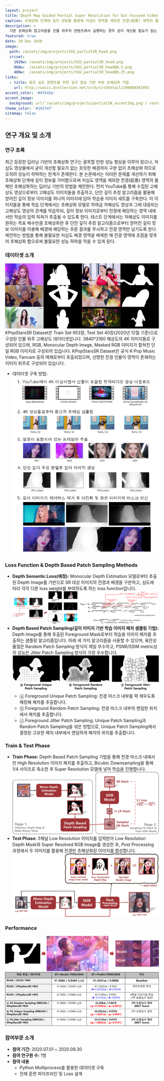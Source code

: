 ```yaml
---
layout: project
title: Depth Map Guided Partial Super Resolution for Out-focused Video (Masters Thesis)
caption: 초해상화 단계에 깊이 정보를 활용해 저심도 영역을 제외한 전경(前景) 영역의 물체만 초해상화하는 딥러닝 기반의 방법을 제안합니다. 
description: >
  기존 초해상화 알고리즘을 인물 위주의 컨텐츠에서 실행하는 경우 굳이 개선할 필요가 없는 흐릿한 배경까지 구분 없이 초해상화해 성능이 저하되고 불필요한 리소스가 낭비되는 문제가 있습니다. 본 연구에서는 깊이 정보를 이용해 중요한 인물 영역만 추출한 후 초해상화 알고리즘을 적용하는 부분 초해상화 방법론을 제안합니다.
featured: true
date: 20 Dec 2020
image: 
  path: /assets/img/projects/SSU_partialSR_head.png
  srcset: 
    1920w: /assets/img/projects/SSU_partialSR_head.png
    960w:  /assets/img/projects/SSU_partialSR_head@0,5.png
    480w:  /assets/img/projects/SSU_partialSR_head@0,25.png
links:
  - title: 얕은 심도 콘텐츠를 위한 깊이 정보 기반 부분 초해상화 기법
    url: http://oasis.dcollection.net/srch/srchDetail/200000361093
accent_color: '#4fb1ba'
accent_image: 
  background: url('/assets/img/projects/partialSR_accentImg.png') center/cover
theme_color: '#193747'
sitemap: false
---
```


## 연구 개요 및 소개
### 연구 초록
최근 등장한 딥러닝 기반의 초해상화 연구는 괄목할 만한 성능 향상을 이루어 왔으나, 저심도 영상물에서 굳이 개선할 필요가 없는 흐릿한 배경까지 구분 없이 초해상화 하므로 오히려 성능이 하락하는 한계가 존재한다. 본 논문에서는 이러한 문제를 개선하기 위해 초해상화 단계에 깊이 정보를 가미함으로써 저심도 영역을 제외한 전경(前景) 영역의 물체만 초해상화하는 딥러닝 기반의 방법을 제안한다. 먼저 YouTube를 통해 수집된 고해상도 영상으로부터 고해상도 이미지들을 추출하고, 단안 깊이 추정 알고리즘을 활용해 얻어진 깊이 정보 이미지를 하나의 이미지에 담아 학습용 이미지 세트를 구축한다. 이 이미지들을 통해 학습 단계에서는 초해상화 모델로 하여금 저해상도 영상과 그에 대응되는 고해상도 영상의 관계를 학습하되, 깊이 정보 이미지로부터 전경에 해당하는 영역 내에서만 학습의 입력 피쳐가 추출될 수 있도록 한다. 테스트 단계에서는 저해상도 이미지를 원하는 목표 배수만큼 초해상화한 후 단안 깊이 추정 알고리즘으로부터 얻어진 깊이 정보 이미지를 이용해 배경에 해당하는 추론 결과를 무시하고 전경 영역만 남기도록 한다. 제안하는 방법을 통해 불필요한 저심도 배경 영역을 배제한 채 전경 영역에 초점을 맞추어 초해상화 함으로써 불필요한 성능 하락을 막을 수 있게 된다.


### 데이터셋 소개 
![dataset preview](/assets/img/projects/thumbnail_KpopStarsSR_Remastered.png)
KPopStarsSR Dataset은 Train Set 953장, Test Set 40장(2020년 12월 기준)으로 구성된 인물 위주 고해상도 데이터셋입니다. 3840*2160 해상도의 4K 이미지들로 구성되어 있으며, RGB, Monocular Depth Image, Masked RGB 이미지가 합쳐진 단일 RGB 이미지로 구성되어 있습니다. KPopStarsSR Dataset은 공식 K-Pop Music Video, Fancam 등의 매체로부터 추출되었으며, 선명한 전경 인물이 영역이 존재하는 이미지 위주로 구성되어 있습니다.



- 데이터셋 구축 방법: 
  ![dataset_preprocess](/assets/img/projects/partialSR_dataset_preprocessing.png)

### Loss Function & Depth Based Patch Sampling Methods
-  <b>Depth Semantic Loss(예정):</b> Monocular Depth Estimation 모델로부터 추출된 Depth Image를 기반으로 SR 대상 이미지의 전경과 배경을 구분하고, 심도에 따라 각각 다른 loss weight를 부여하도록 하는 loss function입니다.
  ![loss](/assets/img/projects/partialSR_loss.png)
- <b>Depth Based Patch Sampling(깊이 이미지 기반 학습 이미지 패치 샘플링 기법):</b> Depth Image를 통해 추출된 Foreground Mask로부터 학습용 이미지 패치를 추출하는 샘플링 알고리즘입니다. 아래 세 가지 알고리즘을 사용할 수 있으며, 육안상 품질은 Random Patch Sampling 방식이 제일 우수하고, PSNR/SSIM metric상의 성능은 Jitter Patch Sampling 방식이 가장 우수합니다.
  ![loss](/assets/img/projects/partialSR_002.png)
  - ⓐ Foreground Unique Patch Sampling: 전경 마스크 내부를 꽉 채우도록 패킹해 패치를 추출합니다.
  - ⓑ Foreground Random Patch Sampling: 전경 마스크 내부의 랜덤한 위치에서 패치를 추출합니다.
  - ⓒ Foreground Jitter Patch Sampling: Unique Patch Sampling과 Random Patch Sampling을 섞은 방법으로, Unique Patch Sampling에서 결정된 고유한 패치 내부에서 랜덤하게 패치의 위치를 추출합니다.
  
### Train & Test Phase
- <b>Train Phase:</b> Depth Based Patch Sampling 기법을 통해 전경 마스크 내에서만 High Resolution 이미지 패치를 추출하고, Bicubic Downsampling을 통해 1/4 사이즈로 축소한 후 Super Resolution 모델에 넣어 학습을 진행합니다.
  ![train](/assets/img/projects/partialSR_001_1.png)
- <b>Test Phase: </b> 3채널 Low Resolution 이미지를 입력받아 Low Resolution Depth Mask와 Super Resolved RGB Image를 생성한 후, Post Processing 과정에서 두 이미지를 활용해 전경만 초해상화된 이미지를 합성합니다.
  ![test](/assets/img/projects/partialSR_001_2.png)

### Performance
![sample_img](/assets/img/projects/partialSR_sample.png)
![performance](/assets/img/projects/partialSR_performance.png)


### 참여부문 소개 
- <b>참여 기간:</b> 2020.07.01 ~ 2020.09.30
- <b>참여 연구원 수:</b> 1명
- <b>참여 내용</b>
  - Python Multiprocess를 활용한 데이터셋 구축 
  - 전체 훈련 파이프라인 및 Loss 설계